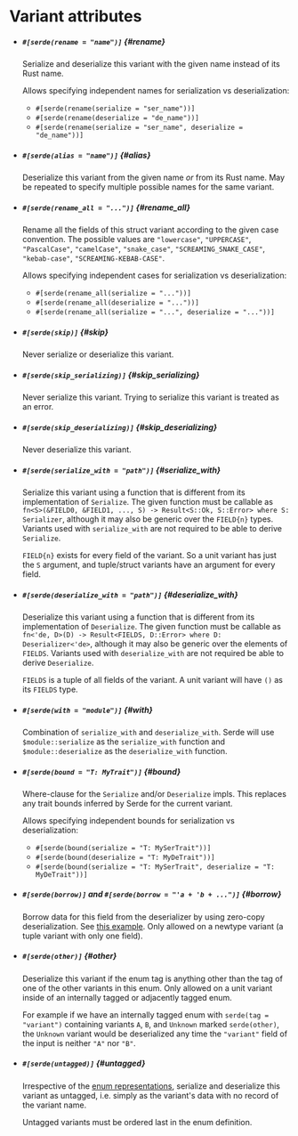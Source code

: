 # Variant attributes

- ##### `#[serde(rename = "name")]` {#rename}

  Serialize and deserialize this variant with the given name instead of its Rust
  name.

  Allows specifying independent names for serialization vs deserialization:

  - `#[serde(rename(serialize = "ser_name"))]`
  - `#[serde(rename(deserialize = "de_name"))]`
  - `#[serde(rename(serialize = "ser_name", deserialize = "de_name"))]`

- ##### `#[serde(alias = "name")]` {#alias}

  Deserialize this variant from the given name *or* from its Rust name. May be
  repeated to specify multiple possible names for the same variant.

- ##### `#[serde(rename_all = "...")]` {#rename_all}

  Rename all the fields of this struct variant according to the given case
  convention. The possible values are `"lowercase"`, `"UPPERCASE"`,
  `"PascalCase"`, `"camelCase"`, `"snake_case"`, `"SCREAMING_SNAKE_CASE"`,
  `"kebab-case"`, `"SCREAMING-KEBAB-CASE"`.

  Allows specifying independent cases for serialization vs deserialization:

  - `#[serde(rename_all(serialize = "..."))]`
  - `#[serde(rename_all(deserialize = "..."))]`
  - `#[serde(rename_all(serialize = "...", deserialize = "..."))]`

- ##### `#[serde(skip)]` {#skip}

  Never serialize or deserialize this variant.

- ##### `#[serde(skip_serializing)]` {#skip_serializing}

  Never serialize this variant. Trying to serialize this variant is treated as
  an error.

- ##### `#[serde(skip_deserializing)]` {#skip_deserializing}

  Never deserialize this variant.

- ##### `#[serde(serialize_with = "path")]` {#serialize_with}

  Serialize this variant using a function that is different from its
  implementation of `Serialize`. The given function must be callable as
  `fn<S>(&FIELD0, &FIELD1, ..., S) -> Result<S::Ok, S::Error> where S:
  Serializer`, although it may also be generic over the `FIELD{n}` types.
  Variants used with `serialize_with` are not required to be able to derive
  `Serialize`.

  `FIELD{n}` exists for every field of the variant. So a unit variant has just
  the `S` argument, and tuple/struct variants have an argument for every field.

- ##### `#[serde(deserialize_with = "path")]` {#deserialize_with}

  Deserialize this variant using a function that is different from its
  implementation of `Deserialize`. The given function must be callable as
  `fn<'de, D>(D) -> Result<FIELDS, D::Error> where D: Deserializer<'de>`,
  although it may also be generic over the elements of `FIELDS`. Variants used
  with `deserialize_with` are not required be able to derive `Deserialize`.

  `FIELDS` is a tuple of all fields of the variant. A unit variant will have
  `()` as its `FIELDS` type.

- ##### `#[serde(with = "module")]` {#with}

  Combination of `serialize_with` and `deserialize_with`. Serde will use
  `$module::serialize` as the `serialize_with` function and
  `$module::deserialize` as the `deserialize_with` function.

- ##### `#[serde(bound = "T: MyTrait")]` {#bound}

  Where-clause for the `Serialize` and/or `Deserialize` impls. This replaces any
  trait bounds inferred by Serde for the current variant.

  Allows specifying independent bounds for serialization vs deserialization:

  - `#[serde(bound(serialize = "T: MySerTrait"))]`
  - `#[serde(bound(deserialize = "T: MyDeTrait"))]`
  - `#[serde(bound(serialize = "T: MySerTrait", deserialize = "T: MyDeTrait"))]`

- ##### `#[serde(borrow)]` and `#[serde(borrow = "'a + 'b + ...")]` {#borrow}

  Borrow data for this field from the deserializer by using zero-copy
  deserialization. See [this example][borrowing-data]. Only allowed on a newtype
  variant (a tuple variant with only one field).

  [borrowing-data]: lifetimes.md#borrowing-data-in-a-derived-impl

- ##### `#[serde(other)]` {#other}

  Deserialize this variant if the enum tag is anything other than the tag of one
  of the other variants in this enum. Only allowed on a unit variant inside of
  an internally tagged or adjacently tagged enum.

  For example if we have an internally tagged enum with `serde(tag = "variant")`
  containing variants `A`, `B`, and `Unknown` marked `serde(other)`, the
  `Unknown` variant would be deserialized any time the `"variant"` field of the
  input is neither `"A"` nor `"B"`.

- ##### `#[serde(untagged)]` {#untagged}

  Irrespective of the [enum representations], serialize and deserialize this
  variant as untagged, i.e. simply as the variant's data with no record of the
  variant name.

  Untagged variants must be ordered last in the enum definition.

  [enum representations]: enum-representations.md
